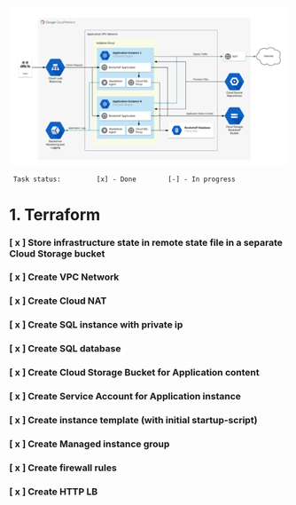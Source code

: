 <img src = "img1.png" width = 800>

```
 Task status:         [x] - Done        [-] - In progress 
```
# 1. Terraform
### [ x ] Store infrastructure state in remote state file in a separate Cloud Storage bucket
### [ x ] Create VPC Network
### [ x ] Create Cloud NAT
### [ x ] Create SQL instance with private ip
### [ x ] Create SQL database
### [ x ] Create Cloud Storage Bucket for Application content
### [ x ] Create Service Account for Application instance
### [ x ] Create instance template (with initial startup-script)
### [ x ] Create Managed instance group
### [ x ] Create firewall rules
### [ x ] Create HTTP LB
